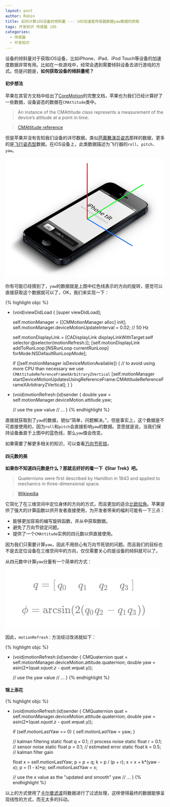 ```yaml
---
layout: post
author: Robin
title: 如何计算iOS设备的倾斜量 --- iOS加速度传感器数据yaw数据的获取
tags: 开发知识 传感器 iOS
categories:
  - 传感器
  - 开发知识
--- 
```


设备的倾斜量对于获取iOS设备，比如iPhone、iPad、iPod Touch等设备的加速度数据非常有用。比如在一些游戏中，经常会遇到需要倾斜设备去进行游戏的方式。但是问题是，**如何获取设备的倾斜量呢？**

#### 初步想法 

苹果在其官方文档中给出了[CoreMotion](http://developer.apple.com/library/ios/#documentation/CoreMotion/Reference/CoreMotion_Reference/_index.html)的完整文档，苹果也为我们已经计算好了一些数据，设备姿态的数据在`CMAttitude`类中。

> An instance of the CMAttitude class represents a measurement of the device’s attitude at a point in time.

> [CMAttitude reference](http://developer.apple.com/library/ios/#documentation/CoreMotion/Reference/CMAttitude_Class/Reference/Reference.html)

但是苹果并没有告知我们设备的详尽数据，类似[芭蕾舞演员姿态](http://c.hiphotos.baidu.com/zhidao/pic/item/b58f8c5494eef01f3045a699e0fe9925bc317d1c.jpg)那样的数据，更多的是[飞行姿态型](http://en.wikipedia.org/wiki/Flight_dynamics)数据。在iOS设备上，此类数据描述为飞行器的`roll`、`pitch`、`yaw`。

![](/assets/iphone-attitude.png)

你有可能已经猜到了，`yaw`的数据就是上图中红色线表示的方向的旋转，感觉可以直接获取这个数据就可以了，OK，我们来实现一下：

{% highlight objc  %}
- (void)viewDidLoad {
    [super viewDidLoad];

    self.motionManager = [[CMMotionManager alloc] init];
    self.motionManager.deviceMotionUpdateInterval = 0.02;  // 50 Hz

    self.motionDisplayLink = [CADisplayLink displayLinkWithTarget:self selector:@selector(motionRefresh:)];
    [self.motionDisplayLink addToRunLoop:[NSRunLoop currentRunLoop] forMode:NSDefaultRunLoopMode];

    if ([self.motionManager isDeviceMotionAvailable]) {
        // to avoid using more CPU than necessary we use `CMAttitudeReferenceFrameXArbitraryZVertical`
        [self.motionManager startDeviceMotionUpdatesUsingReferenceFrame:CMAttitudeReferenceFrameXArbitraryZVertical];
    }
}

- (void)motionRefresh:(id)sender {
    double yaw = self.motionManager.deviceMotion.attitude.yaw;

    // use the yaw value
    // ...
}
{% endhighlight %} 

直接就获取到了`yaw`的数据，貌似“简单，问题解决。”，但是事实上，这个数据是不可直接使用的，因为`roll`和`pitch`会直接影响`yaw`的数据。意思就是说，当我们保持设备垂直于上图中的蓝色线，那么`yaw`值会改变。


如果需要了解更多相关的知识，可以查看[万向节死锁](http://en.wikipedia.org/wiki/Gimbal_lock)。


#### 四元数的美

**如果你不知道四元数是什么？那就去好好的看一下《Star Trek》吧。**

> Quaternions were first described by Hamilton in 1843 and applied to mechanics in three-dimensional space.

> [Wikipedia](http://en.wikipedia.org/wiki/Quaternion)

它简化了在三维空间中定位身体的方向的方式，而且更加的适合[比欧拉角](http://en.wikipedia.org/wiki/Euler_angles)。苹果提供了强大的计算函数以供开发者直接使用，为开发者带来的福利可能有一下三点：

* 能够更加容易的编写旋转函数，并从中获取数据。
* 避免了万向节锁定问题。
* 提供了一个`CMAttitude`实例的四元数以供直接使用。


因为我们只需要计算`yaw`，因此不用担心有万向节死锁的问题。而且我们的目标也不是去定位设备在三维空间中的方向，仅仅需要关心的是设备的倾斜就可以了。

从四元数中计算`yaw`分量有一个简单的方式：

![](/assets/tilt.png)

因此，`motionRefresh：`方法经过改进就如下：

{% highlight objc  %}
- (void)motionRefresh:(id)sender {
    CMQuaternion quat = self.motionManager.deviceMotion.attitude.quaternion;
    double yaw = asin(2*(quat.x*quat.z - quat.w*quat.y));

    // use the yaw value
    // ...
}
{% endhighlight %} 

#### 锦上添花

{% highlight objc  %}
- (void)motionRefresh:(id)sender {
    CMQuaternion quat = self.motionManager.deviceMotion.attitude.quaternion;
    double yaw = asin(2*(quat.x*quat.z - quat.w*quat.y));

    if (self.motionLastYaw == 0) {
        self.motionLastYaw = yaw;
    }

    // kalman filtering
    static float q = 0.1;   // process noise
    static float r = 0.1;   // sensor noise
    static float p = 0.1;   // estimated error
    static float k = 0.5;   // kalman filter gain

    float x = self.motionLastYaw;
    p = p + q;
    k = p / (p + r);
    x = x + k*(yaw - x);
    p = (1 - k)*p;
    self.motionLastYaw = x;

    // use the x value as the "updated and smooth" yaw
    // ...
}
{% endhighlight %} 

以上的方式使用了[卡尔曼滤波](https://en.wikipedia.org/wiki/Kalman_filter)将数据进行了过滤处理，这样使得最终的数据能够呈现线性的方式，而无太多的抖动。